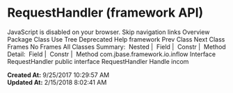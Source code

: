 # RequestHandler (framework   API)

JavaScript is disabled on your browser. Skip navigation links Overview Package Class Use Tree Deprecated Help framework Prev Class Next Class Frames No Frames All Classes Summary:  Nested |  Field |  Constr |  Method Detail:  Field |  Constr |  Method com.jbase.framework.io.inflow Interface RequestHandler public interface RequestHandler Handle incom  

**Created At:** 9/25/2017 10:29:57 AM  
**Updated At:** 2/15/2018 8:02:41 AM  

